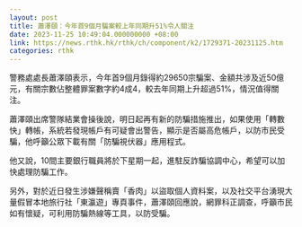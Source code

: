 ```yaml
---
layout: post
title: 蕭澤頤：今年首9個月騙案較上年同期升51%令人關注
date: 2023-11-25 10:49:04.000000000 +08:00
link: https://news.rthk.hk/rthk/ch/component/k2/1729371-20231125.htm
categories: rthk
---
```


警務處處長蕭澤頤表示，今年首9個月錄得約29650宗騙案、金額共涉及近50億元，有關宗數佔整體罪案數字約4成4，較去年同期上升超過51%，情況值得關注。

蕭澤頤出席警隊結業會操後說，明日起再有新的防騙措施推出，如果使用「轉數快」轉帳，系統若發現帳戶有可疑會出警告，顯示是否屬高危帳戶，以防市民受騙，他呼籲公眾下載有關「防騙視伏器」應用程式。

他又說，10間主要銀行職員將於下星期一起，進駐反詐騙協調中心，希望可以加快處理防騙工作。

另外，對於近日發生涉嫌聲稱賣「香肉」以盜取個人資料案，以及社交平台湧現大量假冒本地旅行社「東瀛遊」專頁事件，蕭澤頤回應說，網罪科正調查，呼籲市民如有懷疑，可利用防騙熱線等工具，以防受騙。
